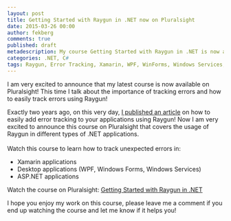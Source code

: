 ```yaml
---
layout: post
title: Getting Started with Raygun in .NET now on Pluralsight
date: 2015-03-26 00:00
author: fekberg
comments: true
published: draft
metadescription: My course Getting Started with Raygun in .NET is now available on Pluralsight!
categories: .NET, C#
tags: Raygun, Error Tracking, Xamarin, WPF, WinForms, Windows Services, TopShelf, C#, CSharp, async, await, asynchronous programming, .NET, dotnet, CSharp 6.0, C# 6, Reflector
---
```

I am very excited to announce that my latest course is now available on Pluralsight! This time I talk about the importance of tracking errors and how to easily track errors using Raygun!

<img src="http://raygun.io/images/robots/homeRobot_right.png" alt="" style="float: right; margin-left: 10px;">Exactly two years ago, on this very day, [I published an article](http://www.filipekberg.se/2013/03/26/easy-error-tracking-in-your-applications/) on how to easily add error tracking to your applications using Raygun! Now I am very excited to announce this course on Pluralsight that covers the usage of Raygun in different types of .NET applications.<br><br>Watch this course to learn how to track unexpected errors in:
<ul>
<li>Xamarin applications</li>
<li>Desktop applications (WPF, Windows Forms, Windows Services)</li>
<li>ASP.NET applications</li>
</ul>

Watch the course on Pluralsight: [Getting Started with Raygun in .NET](http://www.pluralsight.com/courses/raygun-dotnet-getting-started)

I hope you enjoy my work on this course, please leave me a comment if you end up watching the course and let me know if it helps you!
